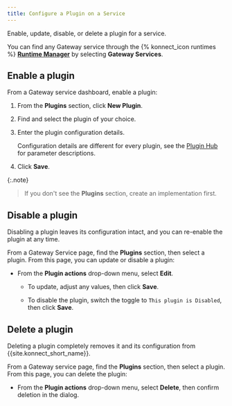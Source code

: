 ```yaml
---
title: Configure a Plugin on a Service
---
```

Enable, update, disable, or delete a plugin for a service.

You can find any Gateway service through the {% konnect_icon runtimes %} [**Runtime Manager**](https://cloud.konghq.com/runtime-manager) by selecting **Gateway Services**.

## Enable a plugin

From a Gateway service dashboard, enable a plugin:

1. From the **Plugins** section, click **New Plugin**.

1. Find and select the plugin of your choice.

1. Enter the plugin configuration details.

    Configuration details are different for every plugin, see the [Plugin Hub](/hub/) for parameter descriptions.

1. Click **Save**.

{:.note}
> If you don't see the **Plugins** section, create an implementation first.


## Disable a plugin

Disabling a plugin leaves its configuration intact, and you can re-enable the
plugin at any time.

From a Gateway Service page, find the **Plugins** section, then select a plugin.
From this page, you can update or disable a plugin:

* From the **Plugin actions** drop-down menu, select **Edit**.

  * To update, adjust any values, then click **Save**.

  * To disable the plugin, switch the toggle to `This plugin is Disabled`, then click **Save**.

## Delete a plugin

Deleting a plugin completely removes it and its configuration from
{{site.konnect_short_name}}.

From a Gateway service page, find the **Plugins** section, then select a plugin.
From this page, you can delete the plugin:

* From the **Plugin actions** drop-down menu, select **Delete**, then confirm deletion in the dialog.
